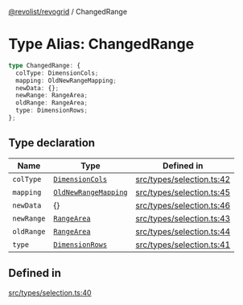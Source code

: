 [@revolist/revogrid](README.md) / ChangedRange

# Type Alias: ChangedRange

```ts
type ChangedRange: {
  colType: DimensionCols;
  mapping: OldNewRangeMapping;
  newData: {};
  newRange: RangeArea;
  oldRange: RangeArea;
  type: DimensionRows;
};
```

## Type declaration

| Name | Type | Defined in |
| ------ | ------ | ------ |
| `colType` | [`DimensionCols`](TypeAlias.DimensionCols.md) | [src/types/selection.ts:42](https://github.com/revolist/revogrid/blob/832a695f4c49c94511535fe3aac75fac9a36ad76/src/types/selection.ts#L42) |
| `mapping` | [`OldNewRangeMapping`](TypeAlias.OldNewRangeMapping.md) | [src/types/selection.ts:45](https://github.com/revolist/revogrid/blob/832a695f4c49c94511535fe3aac75fac9a36ad76/src/types/selection.ts#L45) |
| `newData` | \{\} | [src/types/selection.ts:46](https://github.com/revolist/revogrid/blob/832a695f4c49c94511535fe3aac75fac9a36ad76/src/types/selection.ts#L46) |
| `newRange` | [`RangeArea`](TypeAlias.RangeArea.md) | [src/types/selection.ts:43](https://github.com/revolist/revogrid/blob/832a695f4c49c94511535fe3aac75fac9a36ad76/src/types/selection.ts#L43) |
| `oldRange` | [`RangeArea`](TypeAlias.RangeArea.md) | [src/types/selection.ts:44](https://github.com/revolist/revogrid/blob/832a695f4c49c94511535fe3aac75fac9a36ad76/src/types/selection.ts#L44) |
| `type` | [`DimensionRows`](TypeAlias.DimensionRows.md) | [src/types/selection.ts:41](https://github.com/revolist/revogrid/blob/832a695f4c49c94511535fe3aac75fac9a36ad76/src/types/selection.ts#L41) |

## Defined in

[src/types/selection.ts:40](https://github.com/revolist/revogrid/blob/832a695f4c49c94511535fe3aac75fac9a36ad76/src/types/selection.ts#L40)
